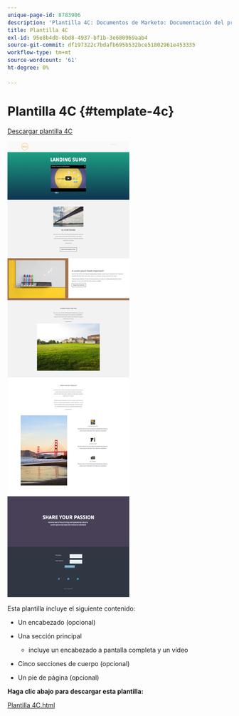 ```yaml
---
unique-page-id: 8783906
description: 'Plantilla 4C: Documentos de Marketo: Documentación del producto'
title: Plantilla 4C
exl-id: 95e8b4db-6bd8-4937-bf1b-3e680969aab4
source-git-commit: df197322c7bdafb695b532bce51802961e453335
workflow-type: tm+mt
source-wordcount: '61'
ht-degree: 0%

---
```


# Plantilla 4C {#template-4c}

[Descargar plantilla 4C](https://experienceleague.adobe.com/landing/marketo/lp-templates/template-4c.html)

![](assets/image2015-7-28-16-3a32-3a2.png)

Esta plantilla incluye el siguiente contenido:

* Un encabezado (opcional)
* Una sección principal
   * incluye un encabezado a pantalla completa y un vídeo

* Cinco secciones de cuerpo (opcional)
* Un pie de página (opcional)

**Haga clic abajo para descargar esta plantilla:**

[Plantilla 4C.html](https://experienceleague.adobe.com/landing/marketo/lp-templates/template-4c.html)
